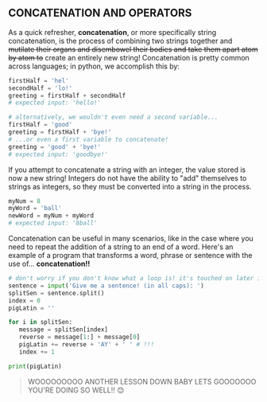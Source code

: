 ## CONCATENATION AND OPERATORS
As a quick refresher, **concatenation**, or more specifically string concatenation, is the process of combining two strings together and ~~mutilate their organs and disembowel their bodies and take them apart atom by atom to~~ create an entirely new string! Concatenation is pretty common across languages; in python, we accomplish this by:
``` python
firstHalf = 'hel'
secondHalf = 'lo!'
greeting = firstHalf + secondHalf
# expected input: 'hello!'

# alternatively, we wouldn't even need a second variable...
firstHalf = 'good'
greeting = firstHalf + 'bye!'
# ...or even a first variable to concatenate!
greeting = 'good' + 'bye!'
# expected input: 'goodbye!'
```
If you attempt to concatenate a string with an integer, the value stored is now a new string! Integers do not have the ability to "add" themselves to strings as integers, so they must be converted into a string in the process.
``` python
myNum = 8
myWord = 'ball'
newWord = myNum + myWord
# expected input: '8ball'
```
Concatenation can be useful in many scenarios, like in the case where you need to repeat the addition of a string to an end of a word. Here's an example of a program that transforms a word, phrase or sentence with the use of... **concatenation!!**
``` python
# don't worry if you don't know what a loop is! it's touched on later in the tutorials :)
sentence = input('Give me a sentence! (in all caps): ')
splitSen = sentence.split()
index = 0 
pigLatin = ''

for i in splitSen:
   message = splitSen[index]
   reverse = message[1:] + message[0]
   pigLatin += reverse + 'AY' + ' ' # !!!
   index += 1

print(pigLatin)
```
> WOOOOOOOOO ANOTHER LESSON DOWN BABY LETS GOOOOOOO YOU'RE DOING SO WELL!! 😊
